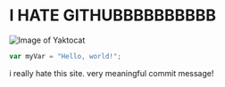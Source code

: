 # I HATE GITHUBBBBBBBBBB

![Image of Yaktocat](https://octodex.github.com/images/yaktocat.png)



``` javascript
var myVar = "Hello, world!";
```



i really hate this site. very meaningful commit message!

